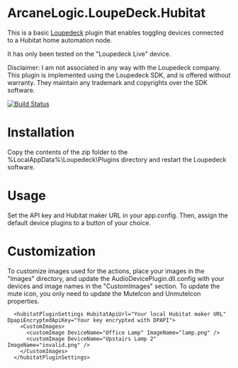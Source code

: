 # ArcaneLogic.LoupeDeck.Hubitat

This is a basic [Loupedeck](https://loupedeck.com/us/) plugin that enables toggling devices connected to a Hubitat home automation node.

It has only been tested on the "Loupedeck Live" device.  

Disclaimer:  I am not associated in any way with the Loupedeck company. This plugin is implemented using the Loupedeck SDK, and is offered without warranty.  They maintain any trademark and copyrights over the SDK software.

[![Build Status](https://arcanelogic.visualstudio.com/ArcaneLogic.LoupeDeck.Hubitat/_apis/build/status/ArcaneLogic.LoupeDeck.Hubitat?branchName=main)](https://arcanelogic.visualstudio.com/ArcaneLogic.LoupeDeck.Hubitat/_build/latest?definitionId=16&branchName=main)


# Installation  
Copy the contents of the zip folder to the %LocalAppData%\Loupedeck\Plugins directory and restart the Loupedeck software.

# Usage
Set the API key and Hubitat maker URL in your app.config.  Then, assign the default device plugins to a button of your choice. 

# Customization
To customize images used for the actions, place your images in the "Images" directory, and update the AudioDevicePlugin.dll.config with your devices and image names in the "CustomImages" section.  To update the mute icon, you only need to update the MuteIcon and UnmuteIcon properties.

```  
  <hubitatPluginSettings HubitatApiUrl="Your local Hubitat maker URL" DpapiEncryptedApiKey="Your key encrypted with DPAPI">
    <CustomImages>
      <customImage DeviceName="Office Lamp" ImageName="lamp.png" />
      <customImage DeviceName="Upstairs Lamp 2" ImageName="invalid.png" />
    </CustomImages>
  </hubitatPluginSettings>
```
